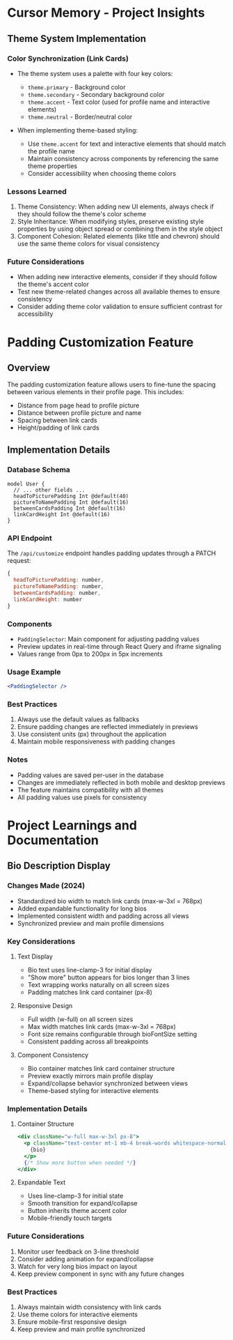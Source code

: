 # Cursor Memory - Project Insights

## Theme System Implementation

### Color Synchronization (Link Cards)

- The theme system uses a palette with four key colors:

  - `theme.primary` - Background color
  - `theme.secondary` - Secondary background color
  - `theme.accent` - Text color (used for profile name and interactive elements)
  - `theme.neutral` - Border/neutral color

- When implementing theme-based styling:
  - Use `theme.accent` for text and interactive elements that should match the profile name
  - Maintain consistency across components by referencing the same theme properties
  - Consider accessibility when choosing theme colors

### Lessons Learned

1. Theme Consistency: When adding new UI elements, always check if they should follow the theme's color scheme
2. Style Inheritance: When modifying styles, preserve existing style properties by using object spread or combining them in the style object
3. Component Cohesion: Related elements (like title and chevron) should use the same theme colors for visual consistency

### Future Considerations

- When adding new interactive elements, consider if they should follow the theme's accent color
- Test new theme-related changes across all available themes to ensure consistency
- Consider adding theme color validation to ensure sufficient contrast for accessibility

# Padding Customization Feature

## Overview

The padding customization feature allows users to fine-tune the spacing between various elements in their profile page. This includes:

- Distance from page head to profile picture
- Distance between profile picture and name
- Spacing between link cards
- Height/padding of link cards

## Implementation Details

### Database Schema

```prisma
model User {
  // ... other fields ...
  headToPicturePadding Int @default(40)
  pictureToNamePadding Int @default(16)
  betweenCardsPadding Int @default(16)
  linkCardHeight Int @default(16)
}
```

### API Endpoint

The `/api/customize` endpoint handles padding updates through a PATCH request:

```javascript
{
  headToPicturePadding: number,
  pictureToNamePadding: number,
  betweenCardsPadding: number,
  linkCardHeight: number
}
```

### Components

- `PaddingSelector`: Main component for adjusting padding values
- Preview updates in real-time through React Query and iframe signaling
- Values range from 0px to 200px in 5px increments

### Usage Example

```jsx
<PaddingSelector />
```

### Best Practices

1. Always use the default values as fallbacks
2. Ensure padding changes are reflected immediately in previews
3. Use consistent units (px) throughout the application
4. Maintain mobile responsiveness with padding changes

### Notes

- Padding values are saved per-user in the database
- Changes are immediately reflected in both mobile and desktop previews
- The feature maintains compatibility with all themes
- All padding values use pixels for consistency

# Project Learnings and Documentation

## Bio Description Display

### Changes Made (2024)

- Standardized bio width to match link cards (max-w-3xl = 768px)
- Added expandable functionality for long bios
- Implemented consistent width and padding across all views
- Synchronized preview and main profile dimensions

### Key Considerations

1. Text Display

   - Bio text uses line-clamp-3 for initial display
   - "Show more" button appears for bios longer than 3 lines
   - Text wrapping works naturally on all screen sizes
   - Padding matches link card container (px-8)

2. Responsive Design

   - Full width (w-full) on all screen sizes
   - Max width matches link cards (max-w-3xl = 768px)
   - Font size remains configurable through bioFontSize setting
   - Consistent padding across all breakpoints

3. Component Consistency
   - Bio container matches link card container structure
   - Preview exactly mirrors main profile display
   - Expand/collapse behavior synchronized between views
   - Theme-based styling for interactive elements

### Implementation Details

1. Container Structure

   ```jsx
   <div className="w-full max-w-3xl px-8">
     <p className="text-center mt-1 mb-4 break-words whitespace-normal line-clamp-3">
       {bio}
     </p>
     {/* Show more button when needed */}
   </div>
   ```

2. Expandable Text
   - Uses line-clamp-3 for initial state
   - Smooth transition for expand/collapse
   - Button inherits theme accent color
   - Mobile-friendly touch targets

### Future Considerations

1. Monitor user feedback on 3-line threshold
2. Consider adding animation for expand/collapse
3. Watch for very long bios impact on layout
4. Keep preview component in sync with any future changes

### Best Practices

1. Always maintain width consistency with link cards
2. Use theme colors for interactive elements
3. Ensure mobile-first responsive design
4. Keep preview and main profile synchronized
